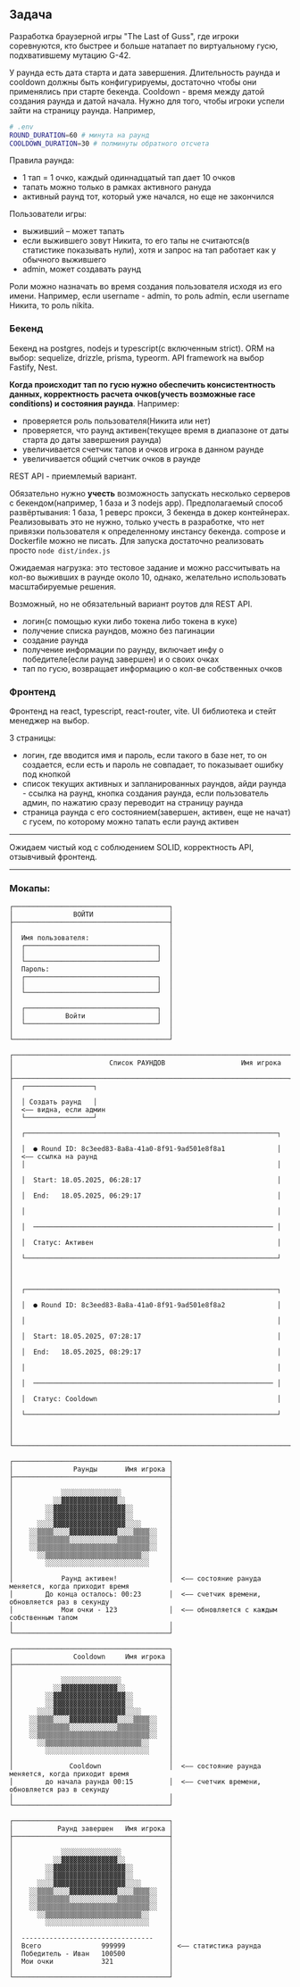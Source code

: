 ## Задача 

Разработка браузерной игры "The Last of Guss", где игроки соревнуются, кто быстрее и больше натапает по виртуальному гусю, подхватившему мутацию G-42. 

У раунда есть дата старта и дата завершения. Длительность раунда и cooldown должны быть конфигурируемы, достаточно чтобы они применялись при старте бекенда. Cooldown - время между датой создания раунда и датой начала. Нужно для того, чтобы игроки успели зайти на страницу раунда. 
Например,
```bash
# .env
ROUND_DURATION=60 # минута на раунд
COOLDOWN_DURATION=30 # полминуты обратного отсчета
```

Правила раунда: 
- 1 тап = 1 очко, каждый одиннадцатый тап дает 10 очков
- тапать можно только в рамках активного рануда
- активный раунд тот, который уже начался, но еще не закончился

Пользователи игры:
- выживший – может тапать
- если выжившего зовут Никита, то его тапы не считаются(в статистике показывать нули), хотя и запрос на тап работает как у обычного выжившего
- admin, может создавать раунд

Роли можно назначать во время создания пользователя исходя из его имени. Например, если username - admin, то роль admin, если username Никита, то роль nikita.


### Бекенд

Бекенд на postgres, nodejs и typescript(с включенным strict). ORM на выбор: sequelize, drizzle, prisma, typeorm. API framework на выбор Fastify, Nest.

**Когда происходит тап по гусю нужно обеспечить консистентность данных, корректность расчета очков(учесть возможные race conditions) и состояния раунда**.
Например:
- проверяется роль пользователя(Никита или нет)
- проверяется, что раунд активен(текущее время в диапазоне от даты старта до даты завершения раунда)
- увеличивается счетчик тапов и очков игрока в данном раунде
- увеличивается общий счетчик очков в раунде


REST API - приемлемый вариант.

Обязательно нужно **учесть** возможность запускать несколько серверов с бекендом(например, 1 база и 3 nodejs app). 
Предполагаемый способ развёртывания: 1 база, 1 реверс прокси, 3 бекенда в докер контейнерах. Реализовывать это не нужно, только учесть в разработке, что нет привязки пользователя к определенному инстансу бекенда. compose и Dockerfile можно не писать. Для запуска достаточно реализовать просто `node dist/index.js`


Ожидаемая нагрузка: это тестовое задание и можно рассчитывать на кол-во выживших в раунде около 10, однако, желательно использовать масштабируемые решения.


Возможный, но не обязательный вариант роутов для REST API.
- логин(с помощью куки либо токена либо токена в куке)
- получение списка раундов, можно без пагинации
- создание раунда
- получение информации по раунду, включает инфу о победителе(если раунд завершен) и о своих очках
- тап по гусю, возвращает информацию о кол-ве собственных очков



### Фронтенд

Фронтенд на react, typescript, react-router, vite. UI библиотека и стейт менеджер на выбор. 

3 страницы:
- логин, где вводится имя и пароль, если такого в базе нет, то он создается, если есть и пароль не совпадает, то показывает ошибку под кнопкой
- список текущих активных и запланированных раундов, айди раунда - ссылка на раунд, кнопка создания раунда, если пользователь админ, по нажатию сразу переводит на страницу раунда
- страница раунда с его состоянием(завершен, активен, еще не начат) с гусем, по которому можно тапать если раунд активен


----
Ожидаем чистый код с соблюдением SOLID, корректность API, отзывчивый фронтенд.


----
### Мокапы:

```
┌───────────────────────────────────────┐  
│               ВОЙТИ                   │  
├───────────────────────────────────────┤  
│                                       │  
│  Имя пользователя:                    │  
│  ┌─────────────────────────────────┐  │  
│  │                                 │  │  
│  └─────────────────────────────────┘  │  
│  Пароль:                              │  
│  ┌─────────────────────────────────┐  │  
│  │                                 │  │  
│  └─────────────────────────────────┘  │  
│                                       │  
│  ┌─────────────────────────────────┐  │  
│  │          Войти                  │  │  
│  └─────────────────────────────────┘  │  
│                                       │  
└───────────────────────────────────────┘  
```


```
┌─────────────────────────────────────────────────────────────────────┐  
│                        Список РАУНДОВ                   Имя игрока  │  
├─────────────────────────────────────────────────────────────────────┤  
│  ┌─────────────────┐                                                │  
│  │ Создать раунд   │                                                │  <–– видна, если админ
│  └─────────────────┘                                                │  
│  ┌───────────────────────────────────────────────────────────────┐  │  
│  │  ● Round ID: 8c3eed83-8a8a-41a0-8f91-9ad501e8f8a1             │  │  <–– ссылка на раунд
│  │                                                               │  │  
│  │  Start: 18.05.2025, 06:28:17                                  │  │  
│  │  End:   18.05.2025, 06:29:17                                  │  │  
│  │                                                               │  │  
│  │  ──────────────────────────────────────────────────────────── │  │  
│  │  Статус: Активен                                              │  │  
│  └───────────────────────────────────────────────────────────────┘  │  
│                                                                     │  
│  ┌───────────────────────────────────────────────────────────────┐  │  
│  │  ● Round ID: 8c3eed83-8a8a-41a0-8f91-9ad501e8f8a2             │  │  
│  │                                                               │  │  
│  │  Start: 18.05.2025, 07:28:17                                  │  │  
│  │  End:   18.05.2025, 08:29:17                                  │  │  
│  │                                                               │  │  
│  │  ──────────────────────────────────────────────────────────── │  │  
│  │  Статус: Cooldown                                             │  │  
│  └───────────────────────────────────────────────────────────────┘  │  
│                                                                     │  
└─────────────────────────────────────────────────────────────────────┘  
```

```
┌───────────────────────────────────────┐  
│               Раунды       Имя игрока │  
├───────────────────────────────────────┤  
│                                       │  
│            ░░░░░░░░░░░░░░░            │  
│          ░░▓▓▓▓▓▓▓▓▓▓▓▓▓▓░░           │  
│        ░░▓▓▓▓▓▓▓▓▓▓▓▓▓▓▓▓▓▓░░         │  
│        ░░▓▓▓▓▓▓▓▓▓▓▓▓▓▓▓▓▓▓░░         │  
│      ░░░░▓▓▓▓▓▓▓▓▓▓▓▓▓▓▓▓▓▓░░░░       │  
│    ░░▒▒▒▒░░░░▓▓▓▓▓▓▓▓▓▓▓▓░░░░▒▒▒▒░░   │  
│    ░░▒▒▒▒▒▒▒▒░░░░░░░░░░░░▒▒▒▒▒▒▒▒░░   │  
│    ░░▒▒▒▒▒▒▒▒▒▒▒▒▒▒▒▒▒▒▒▒▒▒▒▒▒▒▒▒░░   │  
│      ░░▒▒▒▒▒▒▒▒▒▒▒▒▒▒▒▒▒▒▒▒▒▒▒▒░░     │  
│        ░░░░░░░░░░░░░░░░░░░░░░░░░░     │  
│                                       │  
│            Раунд активен!             │  <–– состояние рануда меняется, когда приходит время 
│        До конца осталось: 00:23       │  <–– счетчик времени, обновляется раз в секунду
│            Мои очки - 123             │  <–– обновляется с каждым собственным тапом
│                                       │  
└───────────────────────────────────────┘  
```


```
┌───────────────────────────────────────┐  
│               Cooldown     Имя игрока │  
├───────────────────────────────────────┤  
│                                       │  
│            ░░░░░░░░░░░░░░░            │  
│          ░░▓▓▓▓▓▓▓▓▓▓▓▓▓▓░░           │  
│        ░░▓▓▓▓▓▓▓▓▓▓▓▓▓▓▓▓▓▓░░         │  
│        ░░▓▓▓▓▓▓▓▓▓▓▓▓▓▓▓▓▓▓░░         │  
│      ░░░░▓▓▓▓▓▓▓▓▓▓▓▓▓▓▓▓▓▓░░░░       │  
│    ░░▒▒▒▒░░░░▓▓▓▓▓▓▓▓▓▓▓▓░░░░▒▒▒▒░░   │  
│    ░░▒▒▒▒▒▒▒▒░░░░░░░░░░░░▒▒▒▒▒▒▒▒░░   │  
│    ░░▒▒▒▒▒▒▒▒▒▒▒▒▒▒▒▒▒▒▒▒▒▒▒▒▒▒▒▒░░   │  
│      ░░▒▒▒▒▒▒▒▒▒▒▒▒▒▒▒▒▒▒▒▒▒▒▒▒░░     │  
│        ░░░░░░░░░░░░░░░░░░░░░░░░░░     │  
│                                       │  
│              Cooldown                 │  <–– состояние раунда меняется, когда приходит время
│        до начала раунда 00:15         │  <–– счетчик времени, обновляется раз в секунду
│                                       │  
└───────────────────────────────────────┘ 

```

```
┌───────────────────────────────────────┐  
│           Раунд завершен   Имя игрока │ 
├───────────────────────────────────────┤  
│                                       │  
│            ░░░░░░░░░░░░░░░            │  
│          ░░▓▓▓▓▓▓▓▓▓▓▓▓▓▓░░           │  
│        ░░▓▓▓▓▓▓▓▓▓▓▓▓▓▓▓▓▓▓░░         │  
│        ░░▓▓▓▓▓▓▓▓▓▓▓▓▓▓▓▓▓▓░░         │  
│      ░░░░▓▓▓▓▓▓▓▓▓▓▓▓▓▓▓▓▓▓░░░░       │  
│    ░░▒▒▒▒░░░░▓▓▓▓▓▓▓▓▓▓▓▓░░░░▒▒▒▒░░   │  
│    ░░▒▒▒▒▒▒▒▒░░░░░░░░░░░░▒▒▒▒▒▒▒▒░░   │  
│    ░░▒▒▒▒▒▒▒▒▒▒▒▒▒▒▒▒▒▒▒▒▒▒▒▒▒▒▒▒░░   │  
│      ░░▒▒▒▒▒▒▒▒▒▒▒▒▒▒▒▒▒▒▒▒▒▒▒▒░░     │  
│        ░░░░░░░░░░░░░░░░░░░░░░░░░░     │ 
│                                       │  
│  ---------------------------------    │                       
│  Всего               999999           │ <–– статистика раунда    
│  Победитель - Иван   100500           │ 
│  Мои очки            321              │
│                                       │  
└───────────────────────────────────────┘ 
```
